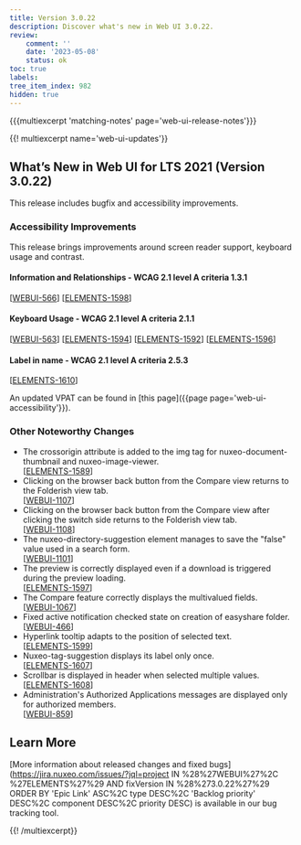 ```yaml
---
title: Version 3.0.22
description: Discover what's new in Web UI 3.0.22.
review:
    comment: ''
    date: '2023-05-08'
    status: ok
toc: true
labels:
tree_item_index: 982
hidden: true
---
```


{{{multiexcerpt 'matching-notes' page='web-ui-release-notes'}}}

{{! multiexcerpt name='web-ui-updates'}}
## What’s New in Web UI for LTS 2021 (Version 3.0.22)

This release includes bugfix and accessibility improvements.

### Accessibility Improvements

This release brings improvements around screen reader support, keyboard usage and contrast.

#### Information and Relationships - WCAG 2.1 level A criteria 1.3.1

[[WEBUI-566](https://jira.nuxeo.com/browse/WEBUI-566)]
[[ELEMENTS-1598](https://jira.nuxeo.com/browse/ELEMENTS-1598)]

#### Keyboard Usage - WCAG 2.1 level A criteria 2.1.1

[[WEBUI-563](https://jira.nuxeo.com/browse/WEBUI-563)]
[[ELEMENTS-1594](https://jira.nuxeo.com/browse/ELEMENTS-1594)]
[[ELEMENTS-1592](https://jira.nuxeo.com/browse/ELEMENTS-1592)]
[[ELEMENTS-1596](https://jira.nuxeo.com/browse/ELEMENTS-1596)]

#### Label in name - WCAG 2.1 level A criteria 2.5.3

[[ELEMENTS-1610](https://jira.nuxeo.com/browse/ELEMENTS-1610)]


An updated VPAT can be found in [this page]({{page page='web-ui-accessibility'}}).

### Other Noteworthy Changes

- The crossorigin attribute is added to the img tag for nuxeo-document-thumbnail and nuxeo-image-viewer.<br/>[[ELEMENTS-1589](https://jira.nuxeo.com/browse/ELEMENTS-1589)]
- Clicking on the browser back button from the Compare view returns to the Folderish view tab.<br/>[[WEBUI-1107](https://jira.nuxeo.com/browse/WEBUI-1107)]
- Clicking on the browser back button from the Compare view after clicking the switch side returns to the Folderish view tab.<br/>[[WEBUI-1108](https://jira.nuxeo.com/browse/WEBUI-1108)]
- The nuxeo-directory-suggestion element manages to save the "false" value used in a search form.<br/>[[WEBUI-1101](https://jira.nuxeo.com/browse/WEBUI-1101)]
- The preview is correctly displayed even if a download is triggered during the preview loading.<br/>[[ELEMENTS-1597](https://jira.nuxeo.com/browse/ELEMENTS-1597)]
- The Compare feature correctly displays the multivalued fields.<br/>[[WEBUI-1067](https://jira.nuxeo.com/browse/WEBUI-1067)]
- Fixed active notification checked state on creation of easyshare folder.<br/>[[WEBUI-466](https://jira.nuxeo.com/browse/WEBUI-466)]
- Hyperlink tooltip adapts to the position of selected text.<br/>[[ELEMENTS-1599](https://jira.nuxeo.com/browse/ELEMENTS-1599)]
- Nuxeo-tag-suggestion displays its label only once.<br/>[[ELEMENTS-1607](https://jira.nuxeo.com/browse/ELEMENTS-1607)]
- Scrollbar is displayed in header when selected multiple values.<br/>[[ELEMENTS-1608](https://jira.nuxeo.com/browse/ELEMENTS-1608)]
- Administration's Authorized Applications messages are displayed only for authorized members.<br/>[[WEBUI-859](https://jira.nuxeo.com/browse/WEBUI-859)]


## Learn More

[More information about released changes and fixed bugs](https://jira.nuxeo.com/issues/?jql=project IN %28%27WEBUI%27%2C %27ELEMENTS%27%29 AND fixVersion IN %28%273.0.22%27%29 ORDER BY 'Epic Link' ASC%2C type DESC%2C  'Backlog priority' DESC%2C component DESC%2C priority DESC) is available in our bug tracking tool.



{{! /multiexcerpt}}
